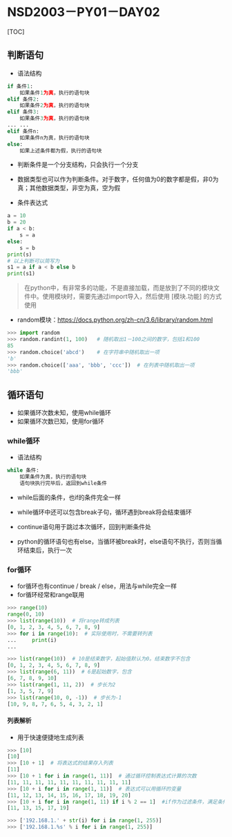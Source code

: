 # NSD2003－PY01－DAY02

[TOC]

## 判断语句

- 语法结构

```python
if 条件1:
    如果条件1为真，执行的语句块
elif 条件2:
    如果条件2为真，执行的语句块
elif 条件3:
    如果条件3为真，执行的语句块
... ...
elif 条件n:
    如果条件n为真，执行的语句块
else:
    如果上述条件都为假，执行的语句块
```

- 判断条件是一个分支结构，只会执行一个分支
- 数据类型也可以作为判断条件。对于数字，任何值为0的数字都是假，非0为真；其他数据类型，非空为真，空为假

- 条件表达式

```python
a = 10
b = 20
if a < b:
    s = a
else:
    s = b
print(s)
# 以上判断可以简写为
s1 = a if a < b else b
print(s1)
```

> 在python中，有非常多的功能，不是直接加载，而是放到了不同的模块文件中。使用模块时，需要先通过import导入，然后使用 [模块.功能] 的方式使用

- random模块：https://docs.python.org/zh-cn/3.6/library/random.html

```python
>>> import random
>>> random.randint(1, 100)   # 随机取出1－100之间的数字，包括1和100
85
>>> random.choice('abcd')    # 在字符串中随机取出一项
'b'
>>> random.choice(['aaa', 'bbb', 'ccc'])  # 在列表中随机取出一项
'bbb'
```

## 循环语句

- 如果循环次数未知，使用while循环
- 如果循环次数已知，使用for循环

### while循环

- 语法结构

```python
while 条件:
    如果条件为真，执行的语句块
    语句块执行完毕后，返回到while条件
```

- while后面的条件，也if的条件完全一样

- while循环中还可以包含break子句，循环遇到break将会结束循环
- continue语句用于跳过本次循环，回到判断条件处
- python的循环语句也有else，当循环被break时，else语句不执行，否则当循环结束后，执行一次

### for循环

- for循环也有continue / break / else，用法与while完全一样
- for循环经常和range联用

```python
>>> range(10)
range(0, 10)
>>> list(range(10))  # 将range转成列表
[0, 1, 2, 3, 4, 5, 6, 7, 8, 9]
>>> for i in range(10):  # 实际使用时，不需要转列表
...     print(i)
... 

>>> list(range(10))  # 10是结束数字，起始值默认为0。结束数字不包含
[0, 1, 2, 3, 4, 5, 6, 7, 8, 9]
>>> list(range(6, 11))  # 6是起始数字，包含
[6, 7, 8, 9, 10]
>>> list(range(1, 11, 2))  # 步长为2
[1, 3, 5, 7, 9]
>>> list(range(10, 0, -1))  # 步长为-1
[10, 9, 8, 7, 6, 5, 4, 3, 2, 1]
```

#### 列表解析

- 用于快速便捷地生成列表

```python
>>> [10]
[10]
>>> [10 + 1]  # 将表达式的结果存入列表
[11]
>>> [10 + 1 for i in range(1, 11)]  # 通过循环控制表达式计算的次数
[11, 11, 11, 11, 11, 11, 11, 11, 11, 11]
>>> [10 + i for i in range(1, 11)]  # 表达式可以用循环的变量
[11, 12, 13, 14, 15, 16, 17, 18, 19, 20]
>>> [10 + i for i in range(1, 11) if i % 2 == 1]  #if作为过滤条件，满足条件的放到列表
[11, 13, 15, 17, 19]

>>> ['192.168.1.' + str(i) for i in range(1, 255)]
>>> ['192.168.1.%s' % i for i in range(1, 255)]
```